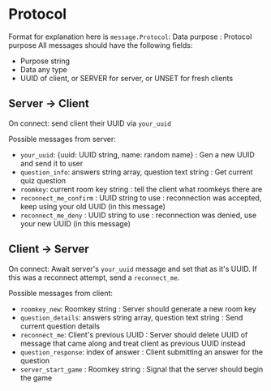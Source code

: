 # Protocol

Format for explanation here is `message.Protocol`: Data purpose : Protocol purpose
All messages should have the following fields:

- Purpose string
- Data any type
- UUID of client, or SERVER for server, or UNSET for fresh clients

## Server -> Client

On connect: send client their UUID via `your_uuid`

Possible messages from server:

- `your_uuid`: {uuid: UUID string, name: random name}  : Gen a new UUID and send it to user
- `question_info`: answers string array, question text string : Get current quiz question
- `roomkey`: current room key string : tell the client what roomkeys there are
- `reconnect_me_confirm` : UUID string to use : reconnection was accepted, keep using your old UUID (in this message)
- `reconnect_me_deny` : UUID string to use : reconnection was denied, use your new UUID (in this message)

## Client -> Server

On connect: Await server's `your_uuid` message and set that as it's UUID.
If this was a reconnect attempt, send a `reconnect_me`.

Possible messages from client:

- `roomkey_new`: Roomkey string : Server should generate a new room key
- `question_details`: answers string array, question text string : Send current question details
- `reconnect_me`: Client's previous UUID : Server should delete UUID of message that came along and treat client as previous UUID instead
- `question_response`: index of answer : Client submitting an answer for the question
- `server_start_game` : Roomkey string : Signal that the server should begin the game
